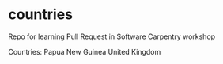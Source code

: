 # countries
Repo for learning Pull Request in Software Carpentry workshop

Countries:
Papua New Guinea
United Kingdom

